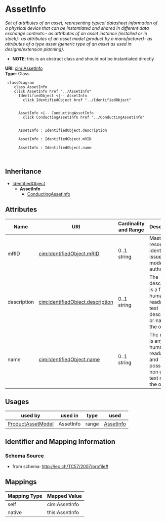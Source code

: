 # AssetInfo


_Set of attributes of an asset, representing typical datasheet information of a physical device that can be instantiated and shared in different data exchange contexts:- as attributes of an asset instance (installed or in stock)- as attributes of an asset model (product by a manufacturer)- as attributes of a type asset (generic type of an asset as used in designs/extension planning)._




* __NOTE__: this is an abstract class and should not be instantiated directly


**URI**: [cim:AssetInfo](http://iec.ch/TC57/CIM-generic#AssetInfo)<br />
**Type**: Class




```mermaid
 classDiagram
    class AssetInfo
    click AssetInfo href "../AssetInfo"
      IdentifiedObject <|-- AssetInfo
        click IdentifiedObject href "../IdentifiedObject"
      

      AssetInfo <|-- ConductingAssetInfo
        click ConductingAssetInfo href "../ConductingAssetInfo"
      
      
      AssetInfo : IdentifiedObject.description
        
      AssetInfo : IdentifiedObject.mRID
        
      AssetInfo : IdentifiedObject.name
        
      
```





## Inheritance
* [IdentifiedObject](IdentifiedObject.md)
    * **AssetInfo**
        * [ConductingAssetInfo](ConductingAssetInfo.md)



## Attributes


| Name | URI | Cardinality and Range | Description | Inheritance |
| ---  | --- | --- | --- | --- |
| mRID | [cim:IdentifiedObject.mRID](http://iec.ch/TC57/CIM-generic#IdentifiedObject.mRID) | 0..1 <br />  string  | Master resource identifier issued by a model authority | [IdentifiedObject](IdentifiedObject.md) |
| description | [cim:IdentifiedObject.description](http://iec.ch/TC57/CIM-generic#IdentifiedObject.description) | 0..1 <br />  string  | The description is a free human readable text describing or naming the object | [IdentifiedObject](IdentifiedObject.md) |
| name | [cim:IdentifiedObject.name](http://iec.ch/TC57/CIM-generic#IdentifiedObject.name) | 0..1 <br />  string  | The name is any free human readable and possibly non unique text naming the o... | [IdentifiedObject](IdentifiedObject.md) |





## Usages

| used by | used in | type | used |
| ---  | --- | --- | --- |
| [ProductAssetModel](ProductAssetModel.md) | AssetInfo | range | [AssetInfo](AssetInfo.md) |






## Identifier and Mapping Information







### Schema Source


* from schema: http://iec.ch/TC57/2007/profile#





## Mappings

| Mapping Type | Mapped Value |
| ---  | ---  |
| self | cim:AssetInfo |
| native | this:AssetInfo |





